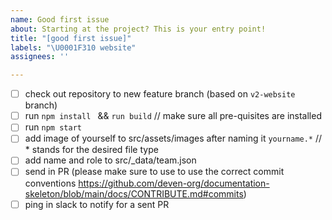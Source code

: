 ```yaml
---
name: Good first issue
about: Starting at the project? This is your entry point!
title: "[good first issue]"
labels: "\U0001F310 website"
assignees: ''

---
```


- [ ] check out repository to new feature branch (based on `v2-website` branch)
- [ ] run `npm install ` && `run build` // make sure all pre-quisites are installed
- [ ] run `npm start`
- [ ] add image of yourself to src/assets/images after naming it `yourname.*` // * stands for the desired file type
- [ ] add name and role to src/_data/team.json
- [ ] send in PR (please make sure to use to use the correct commit conventions https://github.com/deven-org/documentation-skeleton/blob/main/docs/CONTRIBUTE.md#commits)
- [ ] ping in slack to notify for a sent PR

